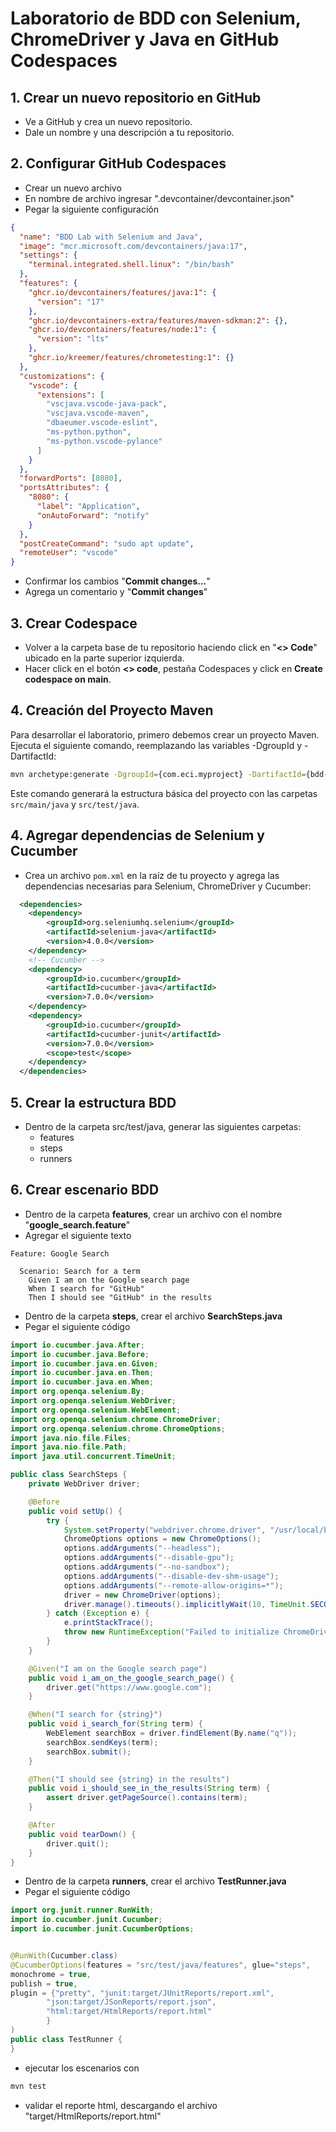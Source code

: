 # Laboratorio de BDD con Selenium, ChromeDriver y Java en GitHub Codespaces

## 1. Crear un nuevo repositorio en GitHub
- Ve a GitHub y crea un nuevo repositorio.
- Dale un nombre y una descripción a tu repositorio.

## 2. Configurar GitHub Codespaces
- Crear un nuevo archivo
- En nombre de archivo ingresar ".devcontainer/devcontainer.json"
- Pegar la siguiente configuración

```json
{
  "name": "BDD Lab with Selenium and Java",
  "image": "mcr.microsoft.com/devcontainers/java:17",
  "settings": {
    "terminal.integrated.shell.linux": "/bin/bash"
  },
  "features": {
    "ghcr.io/devcontainers/features/java:1": {
      "version": "17"
    },
    "ghcr.io/devcontainers-extra/features/maven-sdkman:2": {},
    "ghcr.io/devcontainers/features/node:1": {
      "version": "lts"
    },
    "ghcr.io/kreemer/features/chrometesting:1": {}
  },
  "customizations": {
    "vscode": {
      "extensions": [
        "vscjava.vscode-java-pack",
        "vscjava.vscode-maven",
        "dbaeumer.vscode-eslint",
        "ms-python.python",
        "ms-python.vscode-pylance"
      ]
    }
  },
  "forwardPorts": [8080],
  "portsAttributes": {
    "8080": {
      "label": "Application",
      "onAutoForward": "notify"
    }
  },
  "postCreateCommand": "sudo apt update",
  "remoteUser": "vscode"
}
```
- Confirmar los cambios "**Commit changes...**"
- Agrega un comentario y "**Commit changes**"

## 3. Crear Codespace
- Volver a la carpeta base de tu repositorio haciendo click en "**<> Code**" ubicado en la parte superior izquierda.
- Hacer click en el botón **<> code**, pestaña Codespaces y click en **Create codespace on main**.


## 4. Creación del Proyecto Maven

Para desarrollar el laboratorio, primero debemos crear un proyecto Maven. Ejecuta el siguiente comando, reemplazando las variables -DgroupId y -DartifactId:

```sh
mvn archetype:generate -DgroupId={com.eci.myproject} -DartifactId={bdd-java} -DarchetypeArtifactId=maven-archetype-quickstart -DinteractiveMode=false
```

Este comando generará la estructura básica del proyecto con las carpetas `src/main/java` y `src/test/java`.

## 4. Agregar dependencias de Selenium y Cucumber
- Crea un archivo `pom.xml` en la raíz de tu proyecto y agrega las dependencias necesarias para Selenium, ChromeDriver y Cucumber:

```xml
  <dependencies>
    <dependency>
        <groupId>org.seleniumhq.selenium</groupId>
        <artifactId>selenium-java</artifactId>
        <version>4.0.0</version>
    </dependency>
    <!-- Cucumber -->
    <dependency>
        <groupId>io.cucumber</groupId>
        <artifactId>cucumber-java</artifactId>
        <version>7.0.0</version>
    </dependency>
    <dependency>
        <groupId>io.cucumber</groupId>
        <artifactId>cucumber-junit</artifactId>
        <version>7.0.0</version>
        <scope>test</scope>
    </dependency>
  </dependencies>
```

## 5. Crear la estructura BDD
- Dentro de la carpeta src/test/java, generar las siguientes carpetas:
    - features
    - steps
    - runners

## 6. Crear escenario BDD
- Dentro de la carpeta **features**, crear un archivo con el nombre "**google_search.feature**"
- Agregar el siguiente texto

```gherkin
Feature: Google Search

  Scenario: Search for a term
    Given I am on the Google search page
    When I search for "GitHub"
    Then I should see "GitHub" in the results
```
- Dentro de la carpeta **steps**, crear el archivo **SearchSteps.java**
- Pegar el siguiente código

```java
import io.cucumber.java.After;
import io.cucumber.java.Before;
import io.cucumber.java.en.Given;
import io.cucumber.java.en.Then;
import io.cucumber.java.en.When;
import org.openqa.selenium.By;
import org.openqa.selenium.WebDriver;
import org.openqa.selenium.WebElement;
import org.openqa.selenium.chrome.ChromeDriver;
import org.openqa.selenium.chrome.ChromeOptions;
import java.nio.file.Files;
import java.nio.file.Path;
import java.util.concurrent.TimeUnit;

public class SearchSteps {
    private WebDriver driver;

    @Before
    public void setUp() {
        try {
            System.setProperty("webdriver.chrome.driver", "/usr/local/bin/chromedriver");
            ChromeOptions options = new ChromeOptions();
            options.addArguments("--headless");
            options.addArguments("--disable-gpu");
            options.addArguments("--no-sandbox");
            options.addArguments("--disable-dev-shm-usage");
            options.addArguments("--remote-allow-origins=*");
            driver = new ChromeDriver(options);
            driver.manage().timeouts().implicitlyWait(10, TimeUnit.SECONDS);
        } catch (Exception e) {
            e.printStackTrace();
            throw new RuntimeException("Failed to initialize ChromeDriver", e);
        }
    }

    @Given("I am on the Google search page")
    public void i_am_on_the_google_search_page() {
        driver.get("https://www.google.com");
    }

    @When("I search for {string}")
    public void i_search_for(String term) {
        WebElement searchBox = driver.findElement(By.name("q"));
        searchBox.sendKeys(term);
        searchBox.submit();
    }

    @Then("I should see {string} in the results")
    public void i_should_see_in_the_results(String term) {
        assert driver.getPageSource().contains(term);
    }

    @After
    public void tearDown() {
        driver.quit();
    }
}
```

- Dentro de la carpeta **runners**, crear el archivo **TestRunner.java**
- Pegar el siguiente código

```java
import org.junit.runner.RunWith;
import io.cucumber.junit.Cucumber;
import io.cucumber.junit.CucumberOptions;


@RunWith(Cucumber.class)
@CucumberOptions(features = "src/test/java/features", glue="steps",
monochrome = true,
publish = true,
plugin = {"pretty", "junit:target/JUnitReports/report.xml",
		"json:target/JSonReports/report.json",
		"html:target/HtmlReports/report.html"
		}
)
public class TestRunner {
}
```
- ejecutar los escenarios con 

```bash
mvn test
```
- validar el reporte html, descargando el archivo "target/HtmlReports/report.html"